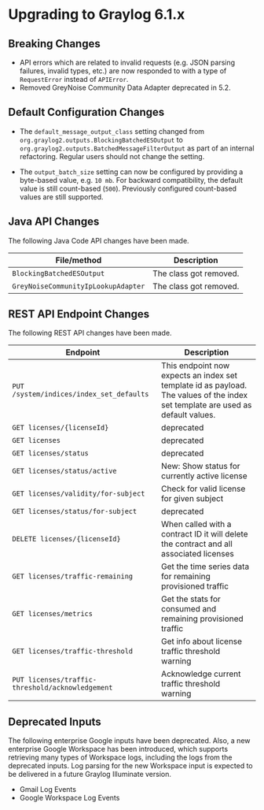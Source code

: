 Upgrading to Graylog 6.1.x
==========================

## Breaking Changes

- API errors which are related to invalid requests (e.g. JSON parsing failures, invalid types, etc.) are now responded to with a type of `RequestError` instead of `APIError`.
- Removed GreyNoise Community Data Adapter deprecated in 5.2.

## Default Configuration Changes

- The `default_message_output_class` setting changed from
`org.graylog2.outputs.BlockingBatchedESOutput` to 
`org.graylog2.outputs.BatchedMessageFilterOutput` as part of an internal
refactoring. Regular users should not change the setting.

- The `output_batch_size` setting can now be configured by providing a byte-based value, e.g. `10 mb`. For backward
compatibility, the default value is still count-based (`500`). Previously configured count-based values are
still supported.

## Java API Changes

The following Java Code API changes have been made.

| File/method                         | Description            |
|-------------------------------------|------------------------|
| `BlockingBatchedESOutput`           | The class got removed. |
| `GreyNoiseCommunityIpLookupAdapter` | The class got removed. |

## REST API Endpoint Changes

The following REST API changes have been made.

| Endpoint                                 | Description                                                                                                                     |
|------------------------------------------|---------------------------------------------------------------------------------------------------------------------------------|
| `PUT /system/indices/index_set_defaults` | This endpoint now expects an index set template id as payload. The values of the index set template are used as default values. |
| `GET licenses/{licenseId}`          | deprecated                                                                             |
| `GET licenses`                      | deprecated                                                                             |
| `GET licenses/status`               | deprecated                                                                             |
| `GET licenses/status/active`        | New: Show status for currently active license                                          |
| `GET licenses/validity/for-subject` | Check for valid license for given subject                                              |
| `GET licenses/status/for-subject`   | deprecated                                                                             |
| `DELETE licenses/{licenseId}`        | When called with a contract ID it will delete the contract and all associated licenses |
| `GET licenses/traffic-remaining` | Get the time series data for remaining provisioned traffic                             |
| `GET licenses/metrics` | Get the stats for consumed and remaining provisioned traffic                                                                                       |
| `GET licenses/traffic-threshold`                 | Get info about license traffic threshold warning                                                                                |
| `PUT licenses/traffic-threshold/acknowledgement` | Acknowledge current traffic threshold warning

## Deprecated Inputs

The following enterprise Google inputs have been deprecated. Also, a new enterprise Google Workspace has been introduced, 
which supports retrieving many types of Workspace logs, including the logs from the deprecated inputs. Log parsing for 
the new Workspace input is expected to be delivered in a future Graylog Illuminate version.

- Gmail Log Events
- Google Workspace Log Events
